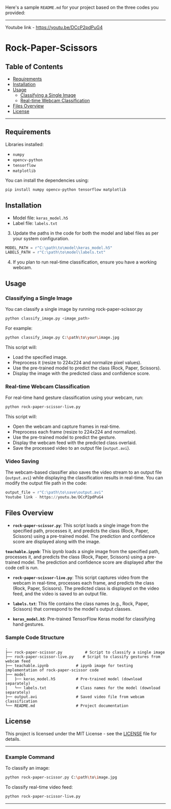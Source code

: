 Here's a sample `README.md` for your project based on the three codes you provided:

--- 
Youtube link - https://youtu.be/DCcP2pdPuG4
# Rock-Paper-Scissors 

## Table of Contents

- [Requirements](#requirements)
- [Installation](#installation)
- [Usage](#usage)
  - [Classifying a Single Image](#classifying-a-single-image)
  - [Real-time Webcam Classification](#real-time-webcam-classification)
- [Files Overview](#files-overview)
- [License](#license)

---

## Requirements

Libraries installed:

- `numpy`
- `opencv-python`
- `tensorflow`
- `matplotlib`

You can install the dependencies using:
```bash
pip install numpy opencv-python tensorflow matplotlib
```

## Installation
   - Model file: `keras_model.h5`
   - Label file: `labels.txt`

3. Update the paths in the code for both the model and label files as per your system configuration.

```python
MODEL_PATH = r"C:\path\to\model\keras_model.h5"
LABELS_PATH = r"C:\path\to\model\labels.txt"
```

4. If you plan to run real-time classification, ensure you have a working webcam.

## Usage

### Classifying a Single Image

You can classify a single image by running rock-paper-scissor.py

```bash
python classify_image.py <image_path>
```

For example:

```bash
python classify_image.py C:\path\to\your\image.jpg
```

This script will:
- Load the specified image.
- Preprocess it (resize to 224x224 and normalize pixel values).
- Use the pre-trained model to predict the class (Rock, Paper, Scissors).
- Display the image with the predicted class and confidence score.

### Real-time Webcam Classification

For real-time hand gesture classification using your webcam, run:

```bash
python rock-paper-scissor-live.py
```

This script will:
- Open the webcam and capture frames in real-time.
- Preprocess each frame (resize to 224x224 and normalize).
- Use the pre-trained model to predict the gesture.
- Display the webcam feed with the predicted class overlaid.
- Save the processed video to an output file (`output.avi`).

### Video Saving

The webcam-based classifier also saves the video stream to an output file (`output.avi`) while displaying the classification results in real-time. You can modify the output file path in the code:

```python
output_file = r"C:\path\to\save\output.avi"
Youtube link - https://youtu.be/DCcP2pdPuG4
```

## Files Overview

- **`rock-paper-scissor.py`**: This script loads a single image from the specified path, processes it, and predicts the class (Rock, Paper, Scissors) using a pre-trained model. The prediction and confidence score are displayed along with the image.

 **`teachable.ipynb`**: This ipynb loads a single image from the specified path, processes it, and predicts the class (Rock, Paper, Scissors) using a pre-trained model. The prediction and confidence score are displayed after the code cell is run.

- **`rock-paper-scissor-live.py`**: This script captures video from the webcam in real-time, processes each frame, and predicts the class (Rock, Paper, Scissors). The predicted class is displayed on the video feed, and the video is saved to an output file.
  
- **`labels.txt`**: This file contains the class names (e.g., Rock, Paper, Scissors) that correspond to the model's output classes.
  
- **`keras_model.h5`**: Pre-trained TensorFlow Keras model for classifying hand gestures.

### Sample Code Structure

```
.
├── rock-paper-scissor.py          # Script to classify a single image
├── rock-paper-scissor-live.py    # Script to classify gestures from webcam feed
├── teachable.ipynb            # ipynb image for testing implementation of rock-paper-scissor code 
├── model
│   ├── keras_model.h5         # Pre-trained model (download separately)
│   └── labels.txt             # Class names for the model (download separately)
├── output.avi                 # Saved video file from webcam classification
└── README.md                  # Project documentation
```

## License

This project is licensed under the MIT License - see the [LICENSE](LICENSE) file for details.

---

### Example Command

To classify an image:

```bash
python rock-paper-scissor.py C:\path\to\image.jpg
```

To classify real-time video feed:

```bash
python rock-paper-scissor-live.py
```
--- 
